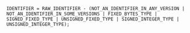 <!-- This file is generated automatically by infrastructure scripts. Please don't edit by hand. -->

```{ .ebnf .slang-ebnf #IDENTIFIER }
IDENTIFIER = RAW_IDENTIFIER - (NOT_AN_IDENTIFIER_IN_ANY_VERSION | NOT_AN_IDENTIFIER_IN_SOME_VERSIONS | FIXED_BYTES_TYPE | SIGNED_FIXED_TYPE | UNSIGNED_FIXED_TYPE | SIGNED_INTEGER_TYPE | UNSIGNED_INTEGER_TYPE);
```
